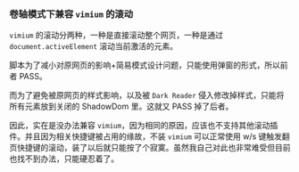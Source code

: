 ### 卷轴模式下兼容 `vimium` 的滚动

`vimium` 的滚动分两种，一种是直接滚动整个网页，一种是通过 `document.activeElement` 滚动当前激活的元素。

脚本为了减小对原网页的影响+简易模式设计问题，只能使用弹窗的形式，所以前者 PASS。

而为了避免被原网页的样式影响，以及被 `Dark Reader` 侵入修改掉样式，只能将所有元素放到关闭的 ShadowDom 里。这就又 PASS 掉了后者。

因此，实在是没办法兼容 `vimium`，因为相同的原因，应该也不支持其他滚动插件。并且因为相关快捷键被占用的缘故，不装 `vimium` 可以正常使用 w/s 键触发翻页快捷键的滚动，装了以后就只能按了个寂寞。虽然我自己对此也非常难受但目前也找不到办法，只能硬忍着了。
